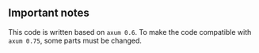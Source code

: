 <h2> Important notes </h2>

This code is written based on `axum 0.6`. To make the code compatible with `axum 0.75`, some parts must be changed.